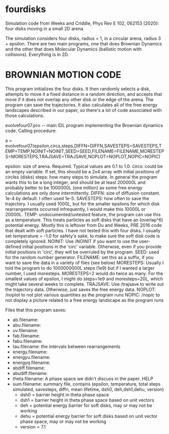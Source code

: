 # fourdisks
Simulation code from Weeks and Criddle, Phys Rev E 102, 062153 (2020):  four disks moving in a small 2D arena

The simulation considers four disks, radius = 1, in a circular arena, radius 3 + epsilon.  There are two main programs, one that does Brownian Dynamics and the other that does Molecular Dynamics (ballistic motion with collisions).  Everything is in 2D.


BROWNIAN MOTION CODE
====================
This program initializes the four disks.  It then randomly selects a disk, attempts to move it a fixed distance in a random direction, and accepts that move if it does not overlap any other disk or the edge of the arena.  The program can save the trajectories.  It also calculates all of the free energy landscapes described in our paper, so there's a lot of code associated with those calculations.

evolvefour07.pro -- main IDL program implementing the Brownian dynamics code.  Calling procedure:

a = evolvefour07(epsilon,circs,steps,DIFFN=DIFFN,SAVESTEPS=SAVESTEPS,TEMP=TEMP,NOINIT=NOINIT,SEED=SEED,FILENAME=FILENAME,MORESTEPS=MORESTEPS,TRAJSAVE=TRAJSAVE,NOPLOT=NOPLOT,NOPIC=NOPIC)

epsilon:  size of arena.  Required.  Typical values are 0.1 to 1.0.
circs:  could be an empty variable.  If set, this should be a 2x4 array with initial positions of circles (disks)
steps:  how many steps to simulate.  In general the program wants this to be a long integer, and should be at least 200000L and probably better to be 1000000L (one million) as some free energy calculations are only done intermittently.
DIFFN:  size of diffusion constant.  1e-4 by default.  I often used 1e-5.
SAVESTEPS:  how often to save the trajectory.  I usually used 1000L, but for the smaller epsilons for which disk rearrangements occurred infrequently, I would make this 10000L or 20000L.
TEMP:  undocumented/untested feature, the program can use this as a temperature.  This treats particles as soft disks that have an (overlap^6) potential energy.  Mostly this is leftover from Du and Weeks, PRE 2016 code that dealt with soft particles.  I have not tested this with four disks.  I usually set temperature = -1.0 for safety's sake, to make sure the soft disk code is completely ignored.
NOINIT:  Use /NOINIT if you want to use the user-defined initial positions in the 'circ' variable.  Otherwise, even if you provide initial positions in 'circ', they will be overruled by the program.
SEED:  used for the random number generator.
FILENAME:  set this as a suffix, if you want to save the data in a variety of files (see below)
MORESTEPS:  Usually I told the program to do 1000000000L steps (1e9) but if I wanted a larger number, I used moresteps.  MORESTEPS=2 would do twice as many.  For the smallest values of epsilon, I might do steps=1e9 and moresteps=20L, which might take several weeks to complete.
TRAJSAVE:  Use /trajsave to write out the trajectory data.  Otherwise, just saves the free energy data.
NOPLOT:  /noplot to not plot various quantities as the program runs
NOPIC:  /nopic to not display a picture related to a free energy landscape as the program runs

Files that this program saves:
* ab.filename:  
* abu.filename:
* uv.filename:
* fab.filename:
* fabu.filename:
* tau.filename:  the intervals between rearrangements
* energy.filename:  
* energyu.filename:  
* energyq.filename:  
* abdiff.filename:
* abudiff.filename:
* theta.filename:  A phase space we didn't discuss in the paper.  HELP
* sum.filename:  summary file, contains (epsilon, temperature, total steps simulated, savesteps, diffn, mean lifetime, dsh0, deh,dsh1,dehu, version)
    - dsh0 = barrier height in theta phase space
    - dsh1 = barrier height in theta phase space based on unit vectors
    - deh = potential energy barrier for soft disks, may or may not be working
    - dehu = potential energy barrier for soft disks based on unit vector phase space, may or may not be working
    - version = 7.1
